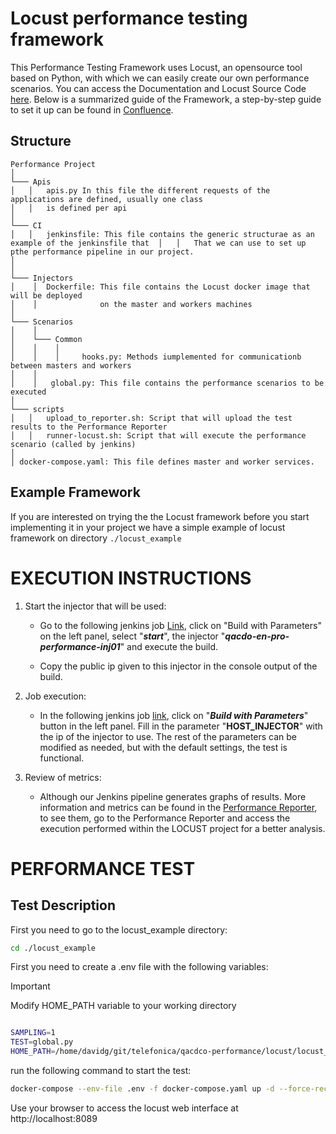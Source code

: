 # Locust performance testing framework

This Performance Testing Framework uses Locust, an opensource tool based on Python, with which we can easily create our own performance scenarios. You can access the Documentation and Locust Source Code [here](https://locust.io/). Below is a summarized guide of the Framework, a step-by-step guide to set it up can be found in [Confluence](https://confluence.tid.es/pages/viewpage.action?pageId=73025608).

## Structure
````
Performance Project
│
└─── Apis
│   │   apis.py In this file the different requests of the applications are defined, usually one class 
│   │   is defined per api
│   
└─── CI
│   │   jenkinsfile: This file contains the generic structurae as an example of the jenkinsfile that  │   │   That we can use to set up pthe performance pipeline in our project.
│
│
└─── Injectors
│    │  Dockerfile: This file contains the Locust docker image that will be deployed 
│    │              on the master and workers machines
│
└─── Scenarios
│    │ 
│    └─── Common
│    │    │
│    │    │     hooks.py: Methods iumplemented for communicationb between masters and workers
│    │  
│    │   global.py: This file contains the performance scenarios to be executed
│
└─── scripts
│   │   upload_to_reporter.sh: Script that will upload the test results to the Performance Reporter
│   │   runner-locust.sh: Script that will execute the performance scenario (called by jenkins)
│ 
│ docker-compose.yaml: This file defines master and worker services.

````

## Example Framework

If you are interested on trying the the Locust framework before you start implementing it in your project we have a simple example of locust framework on directory ```./locust_example```

# EXECUTION INSTRUCTIONS

1. Start the injector that will be used:
    * Go to the following jenkins job [Link](https://pro-dcip-qacdo-01.hi.inet/job/WT_INFRASTRUCTURE/job/WTI_DEVOPS_AWS_start_stop_instances), click on "Build with Parameters" on the left panel, select "***start***", the injector "***qacdo-en-pro-performance-inj01***" and execute the build.

    * Copy the public ip given to this injector in the console output of the build.

2. Job execution:
    * In the following jenkins job [link](https://pro-dcip-qacdo-01.hi.inet/job/WT_PERFORMANCE/job/locust_infra_test), click on "***Build with Parameters***" button in the left panel. Fill in the parameter "**HOST_INJECTOR**" with the ip of the injector to use. The rest of the parameters can be modified as needed, but with the default settings, the test is functional.

3. Review of metrics:
    * Although our Jenkins pipeline generates graphs of results. More information and metrics can be found in the [Performance Reporter](http://qacdco.hi.inet/pre-performance/reporter/projects), to see them, go to the Performance Reporter and access the execution performed within the LOCUST project for a better analysis.

# PERFORMANCE TEST
## Test Description

First you need to go to the locust_example directory:

```bash
cd ./locust_example

```

First you need to create a .env file with the following variables:

> [!IMPORTANT]
> Modify HOME_PATH variable to your working directory

```bash

SAMPLING=1
TEST=global.py
HOME_PATH=/home/davidg/git/telefonica/qacdco-performance/locust/locust_example


```
run the following command to start the test:


```bash
docker-compose --env-file .env -f docker-compose.yaml up -d --force-recreate

```

Use your browser to access the locust web interface at http://localhost:8089
